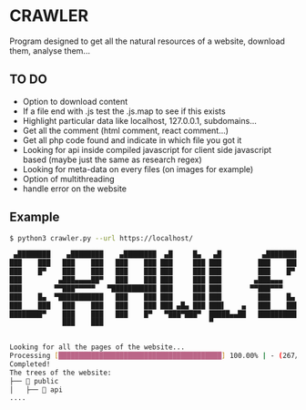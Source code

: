 # CRAWLER

Program designed to get all the natural resources of a website, download them, analyse them...

## TO DO

- Option to download content
- If a file end with .js test the .js.map to see if this exists
- Highlight particular data like localhost, 127.0.0.1, subdomains...
- Get all the comment (html comment, react comment...)
- Get all php code found and indicate in which file you got it
- Looking for api inside compiled javascript for client side javascript based (maybe just the same as research regex)
- Looking for meta-data on every files (on images for example)
- Option of multithreading
- handle error on the website


## Example


```bash
$ python3 crawler.py --url https://localhost/

 ▄████████    ▄████████    ▄████████  ▄█     █▄   ▄█          ▄████████    ▄████████ 
███    ███   ███    ███   ███    ███ ███     ███ ███         ███    ███   ███    ███ 
███    █▀    ███    ███   ███    ███ ███     ███ ███         ███    █▀    ███    ███ 
███         ▄███▄▄▄▄██▀   ███    ███ ███     ███ ███        ▄███▄▄▄      ▄███▄▄▄▄██▀ 
███        ▀▀███▀▀▀▀▀   ▀███████████ ███     ███ ███       ▀▀███▀▀▀     ▀▀███▀▀▀▀▀   
███    █▄  ▀███████████   ███    ███ ███     ███ ███         ███    █▄  ▀███████████ 
███    ███   ███    ███   ███    ███ ███ ▄█▄ ███ ███▌    ▄   ███    ███   ███    ███ 
████████▀    ███    ███   ███    █▀   ▀███▀███▀  █████▄▄██   ██████████   ███    ███ 
             ███    ███                          ▀                        ███    ███ 

          
Looking for all the pages of the website...
Processing [████████████████████████████████████████] 100.00% | - (267/267)
Completed!
The trees of the website:
├── 📂 public
│   ├── 📂 api
....
```
